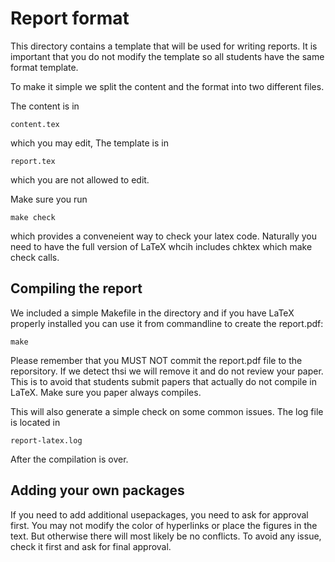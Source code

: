 ﻿# Report format

This directory contains a template that will be used for writing reports. It is important that you do not modify the template so all students have the same format template.

To make it simple we split the content and the format into two different files.

The content is in

```
content.tex 

```

which you may edit, The template is in

```
report.tex

```

which you are not allowed to edit.

Make sure you run

```
make check

```

which provides a conveneient way to check your latex code. Naturally you need to have the full version of LaTeX whcih includes chktex which make check calls.

## Compiling the report

We included a simple Makefile in the directory and if you have LaTeX properly installed you can use it from commandline to create the report.pdf:

```
make

```

Please remember that you MUST NOT commit the report.pdf file to the reporsitory. If we detect thsi we will remove it and do not review your paper. This is to avoid that students submit papers that actually do not compile in LaTeX. Make sure you paper always compiles.

This will also generate a simple check on some common issues. The log file is located in

```
report-latex.log

```

After the compilation is over.

## Adding your own packages

If you need to add additional usepackages, you need to ask for approval first. You may not modify the color of hyperlinks or place the figures in the text. But otherwise there will most likely be no conflicts. To avoid any issue, check it first and ask for final approval.
